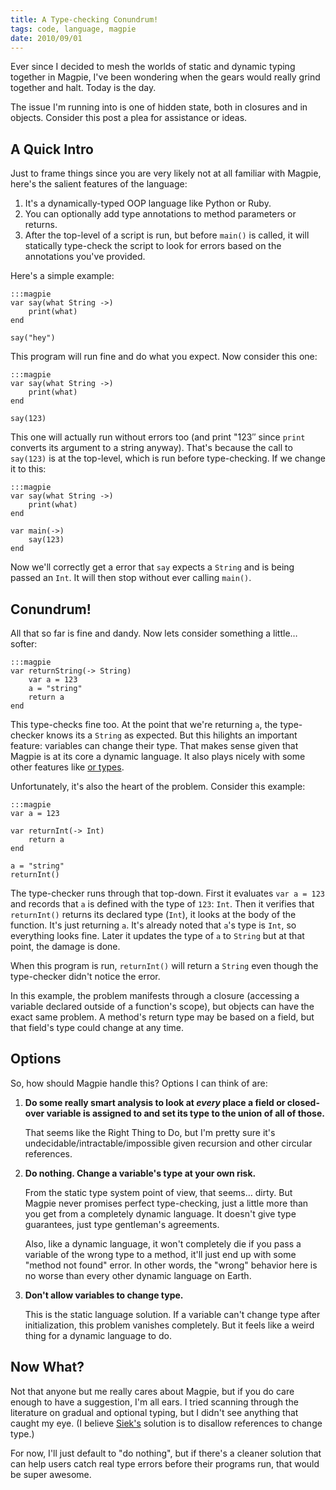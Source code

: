 ```yaml
---
title: A Type-checking Conundrum!
tags: code, language, magpie
date: 2010/09/01
---
```

Ever since I decided to mesh the worlds of static and dynamic typing together
in Magpie, I've been wondering when the gears would really grind together and
halt. Today is the day.

The issue I'm running into is one of hidden state, both in closures and in
objects. Consider this post a plea for assistance or ideas.

## A Quick Intro

Just to frame things since you are very likely not at all familiar with
Magpie, here's the salient features of the language:

  1. It's a dynamically-typed OOP language like Python or Ruby.
  2. You can optionally add type annotations to method parameters or returns.
  3. After the top-level of a script is run, but before `main()` is called, it will statically type-check the script to look for errors based on the annotations you've provided.

Here's a simple example:

    :::magpie
    var say(what String ->)
        print(what)
    end

    say("hey")

This program will run fine and do what you expect. Now consider this one:

    :::magpie
    var say(what String ->)
        print(what)
    end

    say(123)

This one will actually run without errors too (and print "123″ since `print`
converts its argument to a string anyway). That's because the call to
`say(123)` is at the top-level, which is run before type-checking. If we
change it to this:

    :::magpie
    var say(what String ->)
        print(what)
    end

    var main(->)
        say(123)
    end

Now we'll correctly get a error that `say` expects a `String` and is being
passed an `Int`. It will then stop without ever calling `main()`.

## Conundrum!

All that so far is fine and dandy. Now lets consider something a little…
softer:

    :::magpie
    var returnString(-> String)
        var a = 123
        a = "string"
        return a
    end

This type-checks fine too. At the point that we're returning `a`, the type-
checker knows its a `String` as expected. But this hilights an important
feature: variables can change their type. That makes sense given that Magpie
is at its core a dynamic language. It also plays nicely with some other
features like [or types](http://journal.stuffwithstuff.com/2010/08/23/void-null-maybe-and-nothing/).

Unfortunately, it's also the heart of the problem. Consider this example:

    :::magpie
    var a = 123

    var returnInt(-> Int)
        return a
    end

    a = "string"
    returnInt()

The type-checker runs through that top-down. First it evaluates `var a = 123`
and records that `a` is defined with the type of `123`: `Int`. Then it
verifies that `returnInt()` returns its declared type (`Int`), it looks at the
body of the function. It's just returning `a`. It's already noted that `a`'s
type is `Int`, so everything looks fine. Later it updates the type of `a` to
`String` but at that point, the damage is done.

When this program is run, `returnInt()` will return a `String` even though the
type-checker didn't notice the error.

In this example, the problem manifests through a closure (accessing a variable
declared outside of a function's scope), but objects can have the exact same
problem. A method's return type may be based on a field, but that field's type
could change at any time.

## Options

So, how should Magpie handle this? Options I can think of are:

1.  **Do some really smart analysis to look at *every* place a field or
    closed-over variable is assigned to and set its type to the union of all of those.**

    That seems like the Right Thing to Do, but I'm pretty sure it's
    undecidable/intractable/impossible given recursion and other circular
    references.

2.  **Do nothing. Change a variable's type at your own risk.**

    From the static type system point of view, that seems… dirty. But Magpie
    never promises perfect type-checking, just a little more than you get from a
    completely dynamic language. It doesn't give type guarantees, just type
    gentleman's agreements.

    Also, like a dynamic language, it won't completely die if you pass a variable of the wrong type to a method, it'll just end up with some "method not found" error. In other words, the "wrong" behavior here is no worse than every other dynamic language on Earth.

3.  **Don't allow variables to change type.**

    This is the static language solution. If a variable can't change type after
    initialization, this problem vanishes completely. But it feels like a weird
    thing for a dynamic language to do.

## Now What?

Not that anyone but me really cares about Magpie, but if you do care enough to
have a suggestion, I'm all ears. I tried scanning through the literature on
gradual and optional typing, but I didn't see anything that caught my eye. (I
believe [Siek's](http://ecee.colorado.edu/~siek/gradualtyping.html) solution is to disallow references to change type.)

For now, I'll just default to "do nothing", but if there's a cleaner solution
that can help users catch real type errors before their programs run, that
would be super awesome.
